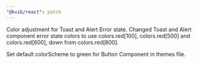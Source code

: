 ```yaml
---
"@kvib/react": patch
---
```


Color adjustment for Toast and Alert Error state.
Changed Toast and Alert component error state colors to use colors.red[100], colors.red[500] and colors.red[600], down from colors.red[800].

Set default colorScheme to green for Button Component in themes file.

